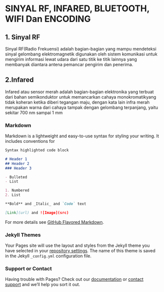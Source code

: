    # SINYAL RF, INFARED, BLUETOOTH, WIFI Dan ENCODING
 
## 1. Sinyal RF
  Sinyal RF(Radio Frekuensi) adalah bagian-bagian yang mampu mendeteksi sinyal gelombang elektromagnetik digunakan oleh sistem komunikasi untuk mengirim informasi lewat
  udara dari satu titik ke titik lainnya yang membanyak diantara antena pemancar pengirim dan penerima.

## 2.Infared
   Infared atau sensor merah adalah bagian-bagian elektronika yang terbuat dari bahan semikonduktor untuk memancarkan cahaya monokromatikyang tidak koheran ketika diberi
   tegangan maju, dengan kata lain infra merah merupakan warna dari cahaya tampak dengan gelombang terpanjang, yaitu sekitar 700 nm sampai 1 mm
### Markdown
Markdown is a lightweight and easy-to-use syntax for styling your writing. It includes conventions for

```markdown
Syntax highlighted code block

# Header 1
## Header 2
### Header 3

- Bulleted
- List

1. Numbered
2. List

**Bold** and _Italic_ and `Code` text

[Link](url) and ![Image](src)
```

For more details see [GitHub Flavored Markdown](https://guides.github.com/features/mastering-markdown/).

### Jekyll Themes

Your Pages site will use the layout and styles from the Jekyll theme you have selected in your [repository settings](https://github.com/sahala12/-Jaringan-Nirkabel-/settings). The name of this theme is saved in the Jekyll `_config.yml` configuration file.

### Support or Contact

Having trouble with Pages? Check out our [documentation](https://docs.github.com/categories/github-pages-basics/) or [contact support](https://github.com/contact) and we’ll help you sort it out.
